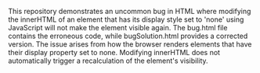 This repository demonstrates an uncommon bug in HTML where modifying the innerHTML of an element that has its display style set to 'none' using JavaScript will not make the element visible again.  The bug.html file contains the erroneous code, while bugSolution.html provides a corrected version.  The issue arises from how the browser renders elements that have their display property set to none. Modifying innerHTML does not automatically trigger a recalculation of the element's visibility.